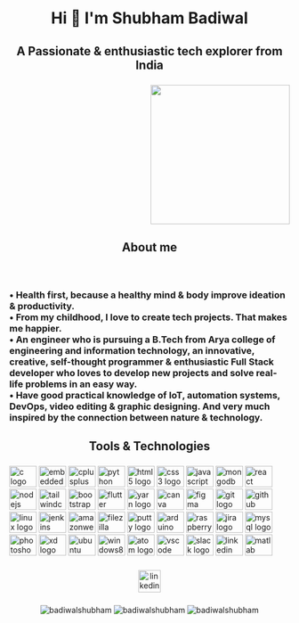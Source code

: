 <h1 align="center">Hi 👋 I'm  Shubham Badiwal</h1>

###

<h2 align="center">A Passionate & enthusiastic tech explorer from India</h2>

###

<div align="right">
  <img height="250" src=""  />
</div>

###

<h2 align="center">About me</h2>

###

<br clear="both">

<h3 align="left">• Health first, because a healthy mind & body improve ideation & productivity.<br>• From my childhood, I love to create tech projects. That makes me happier. <br>• An engineer who is pursuing a B.Tech from Arya college of engineering and information technology, an innovative, creative, self-thought programmer & enthusiastic Full Stack developer who loves to develop new projects and solve real-life problems in an easy way.<br>• Have good practical knowledge of IoT, automation systems, DevOps, video editing & graphic designing. And very much inspired by the connection between nature & technology.</h3>

###

<h2 align="center">Tools & Technologies</h2>

###

<div align="left">
  <img src="https://cdn.jsdelivr.net/gh/devicons/devicon/icons/c/c-original.svg" height="38" width="49" alt="c logo"  />
  <img src="https://cdn.jsdelivr.net/gh/devicons/devicon/icons/embeddedc/embeddedc-original.svg" height="38" width="49" alt="embeddedc logo"  />
  <img src="https://cdn.jsdelivr.net/gh/devicons/devicon/icons/cplusplus/cplusplus-original.svg" height="38" width="49" alt="cplusplus logo"  />
  
  <img src="https://cdn.jsdelivr.net/gh/devicons/devicon/icons/python/python-original.svg" height="38" width="49" alt="python logo"  />
  <img src="https://cdn.jsdelivr.net/gh/devicons/devicon/icons/html5/html5-original.svg" height="38" width="49" alt="html5 logo"  />
  <img src="https://cdn.jsdelivr.net/gh/devicons/devicon/icons/css3/css3-original.svg" height="38" width="49" alt="css3 logo"  />
  <img src="https://cdn.jsdelivr.net/gh/devicons/devicon/icons/javascript/javascript-original.svg" height="38" width="49" alt="javascript logo"  />
  <img src="https://cdn.jsdelivr.net/gh/devicons/devicon/icons/mongodb/mongodb-original.svg" height="38" width="49" alt="mongodb logo"  />
  <img src="https://cdn.jsdelivr.net/gh/devicons/devicon/icons/react/react-original.svg" height="38" width="49" alt="react logo"  />
  <img src="https://cdn.jsdelivr.net/gh/devicons/devicon/icons/nodejs/nodejs-original.svg" height="38" width="49" alt="nodejs logo"  />
  <img src="https://cdn.jsdelivr.net/gh/devicons/devicon/icons/tailwindcss/tailwindcss-plain.svg" height="38" width="49" alt="tailwindcss logo"  />
  <img src="https://cdn.jsdelivr.net/gh/devicons/devicon/icons/bootstrap/bootstrap-original.svg" height="38" width="49" alt="bootstrap logo"  />
  <img src="https://cdn.jsdelivr.net/gh/devicons/devicon/icons/flutter/flutter-original.svg" height="38" width="49" alt="flutter logo"  />
  <img src="https://cdn.jsdelivr.net/gh/devicons/devicon/icons/yarn/yarn-original.svg" height="38" width="49" alt="yarn logo"  />
  <img src="https://cdn.jsdelivr.net/gh/devicons/devicon/icons/canva/canva-original.svg" height="38" width="49" alt="canva logo"  />
  <img src="https://cdn.jsdelivr.net/gh/devicons/devicon/icons/figma/figma-original.svg" height="38" width="49" alt="figma logo"  />
  <img src="https://cdn.jsdelivr.net/gh/devicons/devicon/icons/git/git-original.svg" height="38" width="49" alt="git logo"  />
  <img src="https://cdn.jsdelivr.net/gh/devicons/devicon/icons/github/github-original.svg" height="38" width="49" alt="github logo"  />
  <img src="https://cdn.jsdelivr.net/gh/devicons/devicon/icons/linux/linux-original.svg" height="38" width="49" alt="linux logo"  />
  <img src="https://cdn.jsdelivr.net/gh/devicons/devicon/icons/jenkins/jenkins-original.svg" height="38" width="49" alt="jenkins logo"  />
  <img src="https://cdn.jsdelivr.net/gh/devicons/devicon/icons/amazonwebservices/amazonwebservices-original.svg" height="38" width="49" alt="amazonwebservices logo"  />
  <img src="https://cdn.jsdelivr.net/gh/devicons/devicon/icons/filezilla/filezilla-plain.svg" height="38" width="49" alt="filezilla logo"  />
  <img src="https://cdn.jsdelivr.net/gh/devicons/devicon/icons/putty/putty-plain.svg" height="38" width="49" alt="putty logo"  />
  <img src="https://cdn.jsdelivr.net/gh/devicons/devicon/icons/arduino/arduino-original.svg" height="38" width="49" alt="arduino logo"  />
  <img src="https://cdn.jsdelivr.net/gh/devicons/devicon/icons/raspberrypi/raspberrypi-original.svg" height="38" width="49" alt="raspberrypi logo"  />
  <img src="https://cdn.jsdelivr.net/gh/devicons/devicon/icons/jira/jira-original.svg" height="38" width="49" alt="jira logo"  />
  <img src="https://cdn.jsdelivr.net/gh/devicons/devicon/icons/mysql/mysql-original.svg" height="38" width="49" alt="mysql logo"  />
  <img src="https://cdn.jsdelivr.net/gh/devicons/devicon/icons/photoshop/photoshop-plain.svg" height="38" width="49" alt="photoshop logo"  />
  <img src="https://cdn.jsdelivr.net/gh/devicons/devicon/icons/xd/xd-plain.svg" height="38" width="49" alt="xd logo"  />
  <img src="https://cdn.jsdelivr.net/gh/devicons/devicon/icons/ubuntu/ubuntu-plain.svg" height="38" width="49" alt="ubuntu logo"  />
  <img src="https://cdn.jsdelivr.net/gh/devicons/devicon/icons/windows8/windows8-original.svg" height="38" width="49" alt="windows8 logo"  />
  <img src="https://cdn.jsdelivr.net/gh/devicons/devicon/icons/atom/atom-original.svg" height="38" width="49" alt="atom logo"  />
  <img src="https://cdn.jsdelivr.net/gh/devicons/devicon/icons/vscode/vscode-original.svg" height="38" width="49" alt="vscode logo"  />
  <img src="https://cdn.jsdelivr.net/gh/devicons/devicon/icons/slack/slack-original.svg" height="38" width="49" alt="slack logo"  />
  <img src="https://cdn.jsdelivr.net/gh/devicons/devicon/icons/linkedin/linkedin-original.svg" height="38" width="49" alt="linkedin logo"  />
  <img src="https://cdn.jsdelivr.net/gh/devicons/devicon/icons/matlab/matlab-original.svg" height="38" width="49" alt="matlab logo"  />
</div>

###



###

<div align="center">
  <a href="https://www.linkedin.com/in/shubham-badiwal-81a233142" target="_blank">
    <img src="https://img.shields.io/static/v1?message=LinkedIn&logo=linkedin&label=&color=0077B5&logoColor=white&labelColor=&style=for-the-badge" height="40" alt="linkedin logo"  />
  </a>
</div>

###

<div align="center">
  <img src="https://github-readme-stats.vercel.app/api/top-langs?username=badiwalshubham&show_icons=true&locale=en&layout=compact" alt="badiwalshubham" />
  <img src="https://github-readme-stats.vercel.app/api?username=badiwalshubham&show_icons=true&locale=en" alt="badiwalshubham"  />
   <img src="https://github-readme-streak-stats.herokuapp.com/?user=badiwalshubham&" alt="badiwalshubham"  />
</div>

###

